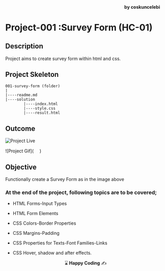 <h4 align="right">by coskuncelebi <img 
  src="/assets/mcc_icon_v4.svg"  width="15px"></h4>

# Project-001 :Survey Form (HC-01)

## Description
Project aims to create survey form within html and css.

## Project Skeleton 

```
001-survey-form (folder)
|
|----readme.md             
|----solution
        |----index.html  
        |----style.css   
        |----result.html 
```

## Outcome



![Project Live](http://www.mcc1461.com/survey)

![Project Gif]( <img 
  src="/assets/survey.gif"  width="15px">)

## Objective

Functionally create a Survey Form as in the image above

### At the end of the project, following topics are to be covered;

- HTML Forms-Input Types 

- HTML Form Elements

- CSS Colors-Border Properties

- CSS Margins-Padding

- CSS Properties for Texts-Font Families-Links
- CSS Hover, shadow and after effects.



<p align="center"> &#8987; <strong>Happy Coding</strong>  &#9997; </p>

